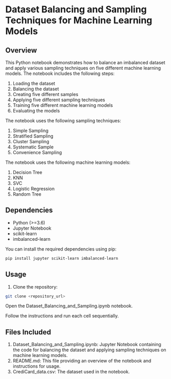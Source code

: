 # Dataset Balancing and Sampling Techniques for Machine Learning Models

## Overview

This Python notebook demonstrates how to balance an imbalanced dataset and apply various sampling techniques on five different machine learning models. The notebook includes the following steps:

1. Loading the dataset
2. Balancing the dataset
3. Creating five different samples
4. Applying five different sampling techniques
5. Training five different machine learning models
6. Evaluating the models

The notebook uses the following sampling techniques:

1. Simple Sampling
2. Stratified Sampling
3. Cluster Sampling
4. Systematic Sample
5. Convenience Sampling

The notebook uses the following machine learning models:
1. Decision Tree
2. KNN
3. SVC
4. Logistic Regression
5. Random Tree



## Dependencies

- Python (>=3.6)
- Jupyter Notebook
- scikit-learn
- imbalanced-learn

You can install the required dependencies using pip:

```bash
pip install jupyter scikit-learn imbalanced-learn
 ```

 ## Usage

1. Clone the repository:

```bash
git clone <repository_url>
```

Open the Dataset_Balancing_and_Sampling.ipynb notebook.

Follow the instructions and run each cell sequentially.

## Files Included

1. Dataset_Balancing_and_Sampling.ipynb: Jupyter Notebook containing the code for balancing the dataset and applying sampling techniques on machine learning models.
2. README.md: This file providing an overview of the notebook and instructions for usage.
3. CrediCard_data.csv: The dataset used in the notebook.
